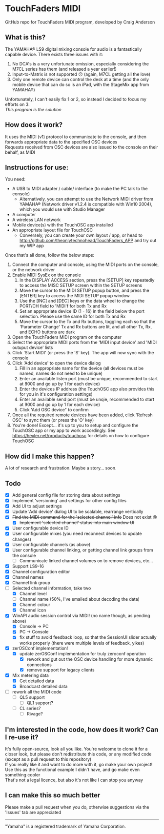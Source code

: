 # TouchFaders MIDI

GitHub repo for TouchFaders MIDI program, developed by Craig Anderson

## What is this?
The YAMAHA® LS9 digital mixing console for audio is a fantastically capable device. There exists three issues with it:

1. No DCA's is a very unfortunate omission, especially considering the M7CL series has them (and released a year earlier!)
1. Input-to-Matrix is not supported ☹ (again, M7CL getting all the love)
1. Only one remote device can control the desk at a time (and the only mobile device that can do so is an iPad, with the StageMix app from YAMAHA®)

Unfortunately, I can't easily fix 1 or 2, so instead I decided to focus my efforts on 3.  
*This program is the solution*

## How does it work?
It uses the MIDI (v1) protocol to communicate to the console, and then forwards appropriate data to the specified OSC devices  
Requests received from OSC devices are also issued to the console on their behalf, as MIDI

## Instructions for use:
You need:
* A USB to MIDI adapter / cable/ interface (to make the PC talk to the console)
  * Alternatively, you can attempt to use the Network MIDI driver from YAMAHA® (Network driver v1.2.4 is compatible with Win10 2004), which you would use with Studio Manager
* A computer
* A wireless LAN network
* Mobile device(s) with the TouchOSC app installed
* An appropriate layout file for TouchOSC
  * Conversely, you can create your own layout / app, or head to http://github.com/theonlytechnohead/TouchFaders_APP and try out my WIP app

Once that's all done, follow the below steps:
1. Connect the computer and console, using the MIDI ports on the console, or the network driver
1. Enable MIDI SysEx on the console
    1. In the DISPLAY ACCESS section, press the [SETUP] key repeatedly to access the MISC SETUP screen within the SETUP screens
    1. Move the cursor to the MIDI SETUP popup button, and press the [ENTER] key to access the MIDI SETUP popup window
    1. Use the [INC] and [DEC] keys or the data wheel to change the PORT/CH field to 'MIDI'f for both Tx and Rx
    1. Set an appropriate device ID (1 - 16) in the field below the port selection. Please use the same ID for both Tx and Rx
    1. Move the cursor to the Tx and Rx buttons, toggling each so that the 'Parameter Change' Tx and Rx buttons are lit, and all other Tx, Rx, and ECHO buttons are dark
1. Open the TouchFaders MIDI program on the computer
1. Select the appropriate MIDI ports from the 'MIDI input device' and 'MIDI outuput device' lists
1. Click 'Start MIDI' (or press the 'S' key). The app will now sync with the console
1. Click 'Add device' to open the device dialog
    1. Fill in an appropriate name for the device (all devices must be named, names do not need to be unique)
    1. Enter an available listen port (must be unique, recommended to start at 8000 and go up by 1 for each device)
    1. Enter the devices IP address (the TouchOSC app also provides this for you in it's configuration settings)
    1. Enter an available send port (must be unqie, recommended to start at 9000 and go up by 1 for each device)
    1. Click 'Add OSC device" to confirm
1. Once all the required remote devices have been added, click 'Refresh OSC' to sync them (or press the 'O' key)
1. You're done! Except... it's up to you to setup and configure the TouchOSC app or my app to work accordingly.
See https://hexler.net/products/touchosc for details on how to configure TouchOSC

## How did I make this happen?
A lot of research and frustration.
Maybe a story... soon.

## Todo
- [x] Add general config file for storing data about settings
- [x] Implement 'versioning' and settings for other config files
- [x] Add UI to adjust settings
- [x] Update 'Add device' dialog UI to be scalable, rearrange vertically
- [x] ~~Find the MIDI command for the 'selected channel' info~~ Does not exist 😢
  - [x] ~~Implement 'selected channel' status into main window UI~~
- [x] User configurable device ID
- [X] User configurable mixes (you need reconnect devices to update changes)
- [x] User configurable channels (as above)
- [x] User configurable channel linking, or getting channel link groups from the console
  - [ ] Communicate linked channel volumes on to remove devices, etc...
- [x] Support LS9-16
- [x] Channel configuration editor
 - [x] Channel names
 - [x] Channel link group
- [ ] Selected channel information, take two
  - [x] Channel level
  - [ ] Channel name (50%, I've emailed about decoding the data)
  - [x] Channel colour
  - [x] Channel icon
- [x] WinAPI audio session control via MIDI! (no name though, as pending above)
  - [x] Console -> PC
  - [x] PC -> Console
  - [x] fix stuff to avoid feedback loop, so that the SessionUI slider actually works properly (there were multiple levels of feedback, yikes)
- [x] zerOSConf implementation!
  - [x] update zerOSConf implementation for truly zeroconf operation
    - [x] rework and gut out the OSC device handling for more dynamic connections
    - [x] remove support for legacy clients
- [x] Mix metering data
  - [x] Get detailed data
  - [x] Broadcast detailed data
- [ ] rework all the MIDI code
  - [ ] QL5 support
    - [ ] QL1 support?
  - [ ] CL series?
    - [ ] Rivage?

## I'm interested in the code, how does it work? Can I re-use it?
It's fully open-source, look all you like.
You're welcome to clone it for a closer look, but please don't redistribute this code, or any modified code (except as a pull request to this repository)  
If you really like it and want to do more with it, go make your own project! Use this as the functional example I didn't have, and go make even something cooler  
That's not a legal licence, but also it's not like I can stop you anyway

## I can make this so much better
Please make a pull request when you do, otherwise suggestions via the 'Issues' tab are appreciated

---
"Yamaha" is a registered trademark of Yamaha Corporation.
